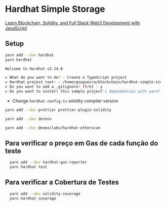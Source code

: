# Hardhat Simple Storage
[Learn Blockchain, Solidity, and Full Stack Web3 Development with JavaScript](https://www.youtube.com/watch?v=gyMwXuJrbJQ&t=30017s&ab_channel=freeCodeCamp.org)

## Setup

```Bash
yarn add --dev hardhat
yarn hardhat
```

```Bash
Welcome to Hardhat v2.14.0

✔ What do you want to do? · Create a TypeScript project
✔ Hardhat project root: · /home/gnogueira/blockchain/hardhat-simple-storage-fcc
✔ Do you want to add a .gitignore? (Y/n) · y
✔ Do you want to install this sample project's dependencies with yarn? (Y/n) · y
```

- Change `hardhat.config.ts` solidity compiler version

```bash
yarn add --dev prettier prettier-plugin-solidity
```

```bash
yarn add --dev dotenv
```

```bash
yarn add --dev @nomiclabs/hardhat-etherscan
```

## Para verificar o preço em Gas de cada função do teste

```bash
  yarn add --dev hardhat-gas-reporter
  yarn hardhat test
```

## Para verificar a Cobertura de Testes

```bash
  yarn add --dev solidity-coverage
  yarn hardhat coverage
```
